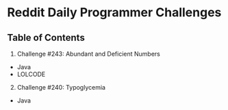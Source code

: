 # Reddit Daily Programmer Challenges
## Table of Contents
1. Challenge #243: Abundant and Deficient Numbers  
  * Java  
  * LOLCODE
2. Challenge #240: Typoglycemia
  * Java
